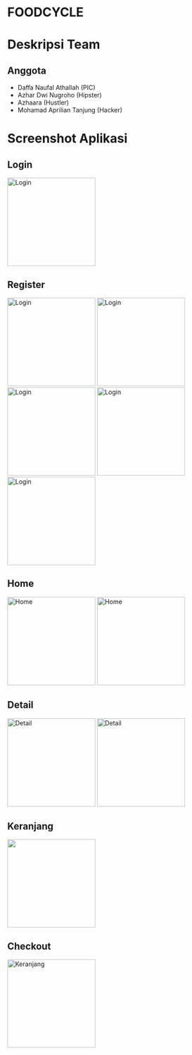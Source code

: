 # FOODCYCLE

# Deskripsi Team
## Anggota
- Daffa Naufal Athallah     (PIC)
- Azhar Dwi Nugroho         (Hipster)
- Azhaara                   (Hustler)
- Mohamad Aprilian Tanjung  (Hacker)

# Screenshot Aplikasi

## Login
<img src="https://github.com/Jong44/foodcycle/assets/76977984/20d75e42-6c31-4837-8aaa-23a611d5393d" alt="Login" width="200">

## Register
<img src="https://github.com/Jong44/foodcycle/assets/76977984/f61bf225-6281-407e-a216-0d9f6dd5756f" alt="Login" width="200">
<img src="https://github.com/Jong44/foodcycle/assets/76977984/1ecf6d99-7156-4729-8c36-461f969547da" alt="Login" width="200">
<img src="https://github.com/Jong44/foodcycle/assets/76977984/0b1db2af-2d18-4bf7-9ba1-2a9a615d07f8" alt="Login" width="200">
<img src="https://github.com/Jong44/foodcycle/assets/76977984/31bbfb7c-c7be-4773-91c6-7e42d41d7f59" alt="Login" width="200">
<img src="https://github.com/Jong44/foodcycle/assets/76977984/fe4f4352-a381-4fd3-b5f6-63840a41a9c0" alt="Login" width="200">

## Home
<img src="https://github.com/Jong44/foodcycle/assets/76977984/0c38d3b7-5fbc-46c5-b8da-eac2d52fcab1" alt="Home" width="200">
<img src="https://github.com/Jong44/foodcycle/assets/76977984/7d883ee4-9481-45f3-85f1-64f2a3311754" alt="Home" width="200">

## Detail
<img src="https://github.com/Jong44/foodcycle/assets/76977984/25911787-3145-4925-ae75-1cc89c96550a" alt="Detail" width="200">
<img src="https://github.com/Jong44/foodcycle/assets/76977984/cedf8cc9-d604-4cc5-a4c2-491428157e42" alt="Detail" width="200">

## Keranjang
<img src="https://github.com/Jong44/foodcycle/assets/76977984/e9091922-42b2-4ab3-b6a4-a78705e6c426" width="200">

## Checkout
<img src="https://github.com/Jong44/foodcycle/assets/76977984/843a6e22-44b1-47e9-a092-581454ed1873" alt="Keranjang" width="200">
